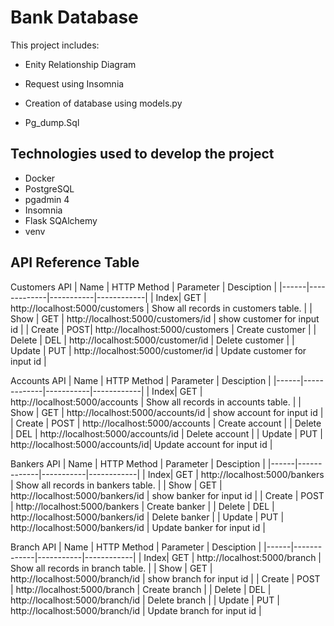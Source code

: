 # Bank Database

This project includes:

* Enity Relationship Diagram

* Request using Insomnia

* Creation of database using models.py

* Pg_dump.Sql

## Technologies used to develop the project

* Docker
* PostgreSQL
* pgadmin 4
* Insomnia
* Flask SQAlchemy
* venv

## API Reference Table
Customers API
| Name | HTTP Method | Parameter | Desciption | 
|------|-------------|-----------|------------|
| Index| GET | http://localhost:5000/customers | Show all records in customers table. |
| Show | GET | http://localhost:5000/customers/id | show customer for input id |
| Create | POST| http://localhost:5000/customers | Create customer |
| Delete | DEL | http://localhost:5000/customer/id | Delete customer |
| Update | PUT | http://localhost:5000/customer/id | Update customer for input id |

Accounts API
| Name | HTTP Method | Parameter | Desciption | 
|------|-------------|-----------|------------|
| Index| GET | http://localhost:5000/accounts | Show all records in accounts table. |
| Show | GET | http://localhost:5000/accounts/id | show account for input id |
| Create | POST | http://localhost:5000/accounts | Create account |
| Delete | DEL | http://localhost:5000/accounts/id | Delete account |
| Update | PUT | http://localhost:5000/accounts/id| Update account for input id |

Bankers API
| Name | HTTP Method | Parameter | Desciption | 
|------|-------------|-----------|------------|
| Index| GET | http://localhost:5000/bankers | Show all records in bankers table. |
| Show | GET | http://localhost:5000/bankers/id | show banker for input id |
| Create | POST | http://localhost:5000/bankers | Create banker |
| Delete | DEL | http://localhost:5000/bankers/id  | Delete banker |
| Update | PUT | http://localhost:5000/bankers/id  | Update banker for input id |

Branch API
| Name | HTTP Method | Parameter | Desciption | 
|------|-------------|-----------|------------|
| Index| GET | http://localhost:5000/branch | Show all records in branch table. |
| Show | GET | http://localhost:5000/branch/id | show branch for input id |
| Create | POST | http://localhost:5000/branch | Create branch |
| Delete | DEL | http://localhost:5000/branch/id | Delete branch |
| Update | PUT | http://localhost:5000/branch/id | Update branch for input id |









 
